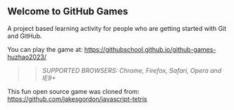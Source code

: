 ## Welcome to GitHub Games

A project based learning activity for people who are getting started with Git and GitHub.

You can play the game at: https://githubschool.github.io/github-games-huzhao2023/

>> _*SUPPORTED BROWSERS*: Chrome, Firefox, Safari, Opera and IE9+_

This fun open source game was cloned from: https://github.com/jakesgordon/javascript-tetris

